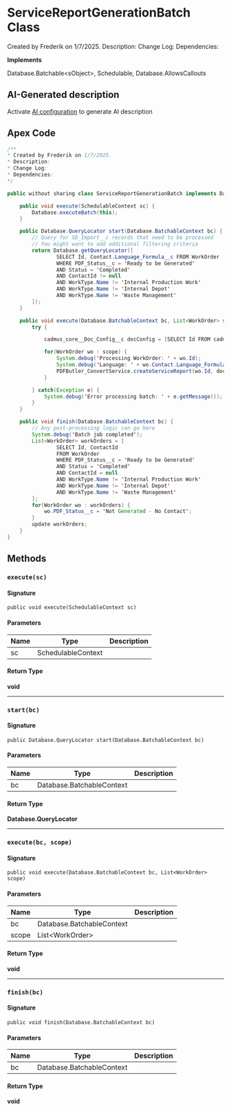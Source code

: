 # ServiceReportGenerationBatch Class

Created by Frederik on 1/7/2025. 
Description: 
Change Log: 
Dependencies:

**Implements**

Database.Batchable&lt;sObject&gt;, 
Schedulable, 
Database.AllowsCallouts

## AI-Generated description

Activate [AI configuration](https://sfdx-hardis.cloudity.com/salesforce-ai-setup/) to generate AI description

## Apex Code

```java
/**
* Created by Frederik on 1/7/2025.
* Description:
* Change Log:
* Dependencies:
*/

public without sharing class ServiceReportGenerationBatch implements Database.Batchable<sObject>, Schedulable, Database.AllowsCallouts {

    public void execute(SchedulableContext sc) {
        Database.executeBatch(this);
    }

    public Database.QueryLocator start(Database.BatchableContext bc) {
        // Query for SD_Import__c records that need to be processed
        // You might want to add additional filtering criteria
        return Database.getQueryLocator([
                SELECT Id, Contact.Language_Formula__c FROM WorkOrder
                WHERE PDF_Status__c = 'Ready to be Generated'
                AND Status = 'Completed'
                AND ContactId != null
                AND WorkType.Name != 'Internal Production Work'
                AND WorkType.Name != 'Internal Depot'
                AND WorkType.Name != 'Waste Management'
        ]);
    }

    public void execute(Database.BatchableContext bc, List<WorkOrder> scope) {
        try {

            cadmus_core__Doc_Config__c docConfig = [SELECT Id FROM cadmus_core__Doc_Config__c WHERE Name = 'Generate Service Report'];

            for(WorkOrder wo : scope) {
                System.debug('Processing WorkOrder: ' + wo.Id);
                System.debug('Language: ' + wo.Contact.Language_Formula__c);
                PDFButler_ConvertService.createServiceReport(wo.Id, docConfig.Id, wo.Contact.Language_Formula__c);
            }

        } catch(Exception e) {
            System.debug('Error processing batch: ' + e.getMessage());
        }
    }

    public void finish(Database.BatchableContext bc) {
        // Any post-processing logic can go here
        System.debug('Batch job completed');
        List<WorkOrder> workOrders = [
                SELECT Id, ContactId
                FROM WorkOrder
                WHERE PDF_Status__c = 'Ready to be Generated'
                AND Status = 'Completed'
                AND ContactId = null
                AND WorkType.Name != 'Internal Production Work'
                AND WorkType.Name != 'Internal Depot'
                AND WorkType.Name != 'Waste Management'
        ];
        for(WorkOrder wo : workOrders) {
            wo.PDF_Status__c = 'Not Generated - No Contact';
        }
        update workOrders;
    }
}
```

## Methods
### `execute(sc)`

#### Signature
```apex
public void execute(SchedulableContext sc)
```

#### Parameters
| Name | Type | Description |
|------|------|-------------|
| sc | SchedulableContext |  |

#### Return Type
**void**

---

### `start(bc)`

#### Signature
```apex
public Database.QueryLocator start(Database.BatchableContext bc)
```

#### Parameters
| Name | Type | Description |
|------|------|-------------|
| bc | Database.BatchableContext |  |

#### Return Type
**Database.QueryLocator**

---

### `execute(bc, scope)`

#### Signature
```apex
public void execute(Database.BatchableContext bc, List<WorkOrder> scope)
```

#### Parameters
| Name | Type | Description |
|------|------|-------------|
| bc | Database.BatchableContext |  |
| scope | List&lt;WorkOrder&gt; |  |

#### Return Type
**void**

---

### `finish(bc)`

#### Signature
```apex
public void finish(Database.BatchableContext bc)
```

#### Parameters
| Name | Type | Description |
|------|------|-------------|
| bc | Database.BatchableContext |  |

#### Return Type
**void**